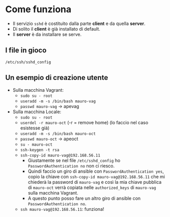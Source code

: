 # Come funziona
* Il servizio `sshd` è costituito dalla parte __client__ e da quella __server__.
* Di solito il __client__ è già installato di default.
* Il __server__ è da installare se serve.

## I file in gioco
```
/etc/ssh/sshd_config
```

## Un esempio di creazione utente
* Sulla macchina Vagrant:
  * `sudo su - root`
  * `useradd -m -s /bin/bash mauro-vag`
  * `passwd mauro-vag` -> apevag
* Sulla macchina Locale:
  * `sudo su - root`
  * `userdel -r mauro-oct` (-r = remove home) (lo faccio nel caso esistesse già)
  * `useradd -m -s /bin/bash mauro-oct`
  * `passwd mauro-oct` -> apeoct
  * `su - mauro-oct`
  * `ssh-keygen -t rsa`
  * `ssh-copy-id mauro-vag@192.168.56.11`
    * Giustamente se nel file `/etc/sshd_config` ho `PasswordAuthentication no` non ci riesco.
    * Quindi faccio un giro di ansible con `PasswordAuthentication yes`, copio la chiave con `ssh-copy-id mauro-vag@192.168.56.11` che mi chiederà la password di `mauro-vag` e così la mia chiave pubblica di `mauro-oct` verrà copiata nelle `authorized_keys` di `mauro-vag` sulla macchina Vagrant.
    * A questo punto posso fare un altro giro di ansible con `PasswordAuthentication no`.
  * `ssh mauro-vag@192.168.56.11`: funziona!
